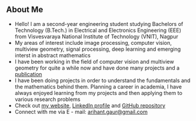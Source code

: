 ## About Me

* Hello! I am a second-year engineering student studying Bachelors of Technology (B.Tech.) in Electrical and Electronics Engineering (EEE) from Visvesvaraya National Institute of Technology (VNIT), Nagpur
* My areas of interest include image processing, computer vision, multiview geometry, signal processing, deep learning and emerging interst in abstract mathematics
* I have been working in the field of computer vision and multiview geometry for quite a while now and have done many projects and a [publication](https://drive.google.com/file/d/1f9a8VDooN2E_1S1GYJWgXSeT1ot-k7bw/view) 
* I have been doing projects in order to understand the fundamentals and the mathematics behind them. Planning a career in academia, I have always enjoyed learning from my projects and then applying them to various research problems 
* Check out [my website](https://flagarihant2000.github.io/arihantgaur/), [LinkedIn profile](https://www.linkedin.com/in/arihantgaur/) and [GitHub repository](https://github.com/FlagArihant2000)
* Connect with me via E - mail: <arihant.gaur@gmail.com>


